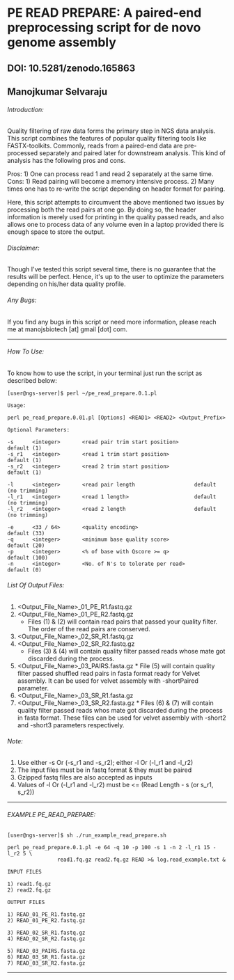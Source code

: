 # PE READ PREPARE: A paired-end preprocessing script for de novo genome assembly
## DOI: 10.5281/zenodo.165863
## Manojkumar Selvaraju

###### Introduction:
Quality filtering of raw data forms the primary step in NGS data analysis. This script combines the features of popular quality filtering tools like FASTX-toolkits. Commonly, reads from a paired-end data are pre-processed separately and paired later for downstream analysis. This kind of analysis has the following pros and cons.

Pros: 1) One can process read 1 and read 2 separately at the same time.
Cons: 1) Read pairing will become a memory intensive process.
2) Many times one has to re-write the script depending on header format for pairing. 

Here, this script attempts to circumvent the above mentioned two issues by processing both the read pairs at one go. By doing so, the header information is merely used for printing in the quality passed reads, and also allows one to process data of any volume even in a laptop provided there is enough space to store the output.

###### Disclaimer:
   Though I've tested this script several time, there is no guarantee that the results will be perfect. Hence, it's up to the user to optimize the parameters depending on his/her data quality profile.

###### Any Bugs:
   If you find any bugs in this script or need more information, please reach me at manojsbiotech [at] gmail [dot] com.

------------------------------------------------------------------------------------------

###### How To Use:
  To know how to use the script, in your terminal just run the script as described below:

```
[user@ngs-server]$ perl ~/pe_read_prepare.0.1.pl 

Usage:

perl pe_read_prepare.0.01.pl [Options] <READ1> <READ2> <Output_Prefix>

Optional Parameters:

-s      <integer>       <read pair trim start position>         default (1)
-s_r1   <integer>       <read 1 trim start position>            default (1)
-s_r2   <integer>       <read 2 trim start position>            default (1)

-l      <integer>       <read pair length	                default (no trimming)
-l_r1   <integer>       <read 1 length>         	        default (no trimming)
-l_r2   <integer>       <read 2 length		                default (no trimming)

-e      <33 / 64>       <quality encoding>                      default (33)
-q      <integer>       <minimum base quality score>            default (20)
-p      <integer>       <% of base with Qscore >= q>            default (100)
-n      <integer>       <No. of N's to tolerate per read>       default (0)
```
###### List Of Output Files:

1. \<Output_File_Name\>_01_PE_R1.fastq.gz
2. \<Output_File_Name\>_01_PE_R2.fastq.gz
      * Files (1) & (2) will contain read pairs that passed your quality filter. The order of the read pairs are conserved.
3. \<Output_File_Name\>_02_SR_R1.fastq.gz
4. \<Output_File_Name\>_02_SR_R2.fastq.gz
      * Files (3) & (4) will contain quality filter passed reads whose mate got discarded during the process.
5. \<Output_File_Name\>_03_PAIRS.fasta.gz
       * File (5) will contain quality filter passed shuffled read pairs in fasta format ready for Velvet assembly. It can be used for velvet assembly with -shortPaired parameter.
6. \<Output_File_Name\>_03_SR_R1.fasta.gz
7. \<Output_File_Name\>_03_SR_R2.fasta.gz
       * Files (6) & (7) will contain quality filter passed reads whos mate got discarded during the process in fasta format. These files can be used for velvet assembly with -short2 and -short3 parameters respectively.

###### Note:

1. Use either -s Or (-s_r1 and -s_r2); either -l Or (-l_r1 and -l_r2)
2. The input files must be in fastq format & they must be paired
3. Gzipped fastq files are also accepted as inputs
4. Values of -l Or (-l_r1 and -l_r2) must be <= (Read Length - s (or s_r1, s_r2)) 

------------------------------------------------------------------------------------------

###### EXAMPLE PE_READ_PREPARE: 
```
[user@ngs-server]$ sh ./run_example_read_prepare.sh

perl pe_read_prepare.0.1.pl -e 64 -q 10 -p 100 -s 1 -n 2 -l_r1 15 -l_r2 5 \ 
			    read1.fq.gz read2.fq.gz READ >& log.read_example.txt &

INPUT FILES

1) read1.fq.gz
2) read2.fq.gz

OUTPUT FILES

1) READ_01_PE_R1.fastq.gz
2) READ_01_PE_R2.fastq.gz

3) READ_02_SR_R1.fastq.gz
4) READ_02_SR_R2.fastq.gz

5) READ_03_PAIRS.fasta.gz
6) READ_03_SR_R1.fasta.gz
7) READ_03_SR_R2.fasta.gz
```
------------------------------------------------------------------------------------------
